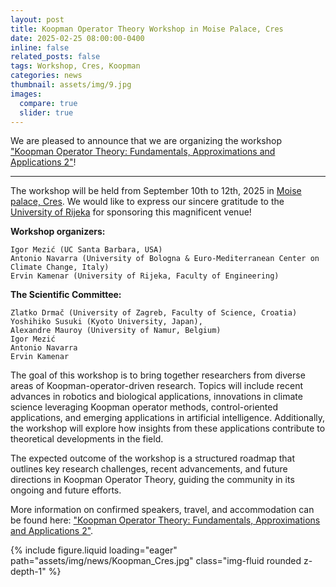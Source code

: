 ```yaml
---
layout: post
title: Koopman Operator Theory Workshop in Moise Palace, Cres
date: 2025-02-25 08:00:00-0400
inline: false
related_posts: false
tags: Workshop, Cres, Koopman
categories: news
thumbnail: assets/img/9.jpg
images:
  compare: true
  slider: true
---
```


We are pleased to announce that we are organizing the workshop <a href="https://uniri.hr/en/science-and-research/koopman-operator-theory-fundamentals-approximations-and-applications/">"Koopman Operator Theory: Fundamentals, Approximations and Applications 2"</a>!

---

The workshop will be held from September 10th to 12th, 2025 in <a href="https://uniri.hr/en/university-and-community/palace-moise/">Moise palace, Cres</a>. We would like to express our sincere gratitude to the <a href="https://uniri.hr/en/home/">University of Rijeka</a> for sponsoring this magnificent venue!

**Workshop organizers:**

```
Igor Mezić (UC Santa Barbara, USA)
Antonio Navarra (University of Bologna & Euro-Mediterranean Center on Climate Change, Italy)
Ervin Kamenar (University of Rijeka, Faculty of Engineering)
```

**The Scientific Committee:**

```
Zlatko Drmač (University of Zagreb, Faculty of Science, Croatia)
Yoshihiko Susuki (Kyoto University, Japan),
Alexandre Mauroy (University of Namur, Belgium)
Igor Mezić
Antonio Navarra
Ervin Kamenar
```

The goal of this workshop is to bring together researchers from diverse areas of Koopman-operator-driven research. Topics will include recent advances in robotics and biological applications, innovations in climate science leveraging Koopman operator methods, control-oriented applications, and emerging applications in artificial intelligence. Additionally, the workshop will explore how insights from these applications contribute to theoretical developments in the field.

The expected outcome of the workshop is a structured roadmap that outlines key research challenges, recent advancements, and future directions in Koopman Operator Theory, guiding the community in its ongoing and future efforts.

More information on confirmed speakers, travel, and accommodation can be found here: <a href="https://uniri.hr/en/science-and-research/koopman-operator-theory-fundamentals-approximations-and-applications/">"Koopman Operator Theory: Fundamentals, Approximations and Applications 2"</a>.

<swiper-container keyboard="true" navigation="true" pagination="true" pagination-clickable="true" pagination-dynamic-bullets="true" rewind="true">
  <swiper-slide>{% include figure.liquid loading="eager" path="assets/img/news/Koopman_Cres.jpg" class="img-fluid rounded z-depth-1" %}</swiper-slide>
</swiper-container>

